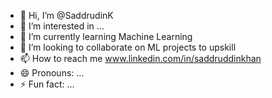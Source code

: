 - 👋 Hi, I’m @SaddrudinK
- 👀 I’m interested in ...
- 🌱 I’m currently learning Machine Learning
- 💞️ I’m looking to collaborate on ML projects to upskill
- 📫 How to reach me www.linkedin.com/in/saddruddinkhan
- 😄 Pronouns: ...
- ⚡ Fun fact: ...

<!---
SaddrudinK/SaddrudinK is a ✨ special ✨ repository because its `README.md` (this file) appears on your GitHub profile.
You can click the Preview link to take a look at your changes.
--->
